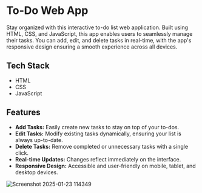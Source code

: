 # To-Do Web App

Stay organized with this interactive to-do list web application. Built using HTML, CSS, and JavaScript, this app enables users to seamlessly manage their tasks. You can add, edit, and delete tasks in real-time, with the app's responsive design ensuring a smooth experience across all devices.

## Tech Stack
- HTML
- CSS
- JavaScript

## Features
- **Add Tasks:** Easily create new tasks to stay on top of your to-dos.
- **Edit Tasks:** Modify existing tasks dynamically, ensuring your list is always up-to-date.
- **Delete Tasks:** Remove completed or unnecessary tasks with a single click.
- **Real-time Updates:** Changes reflect immediately on the interface.
- **Responsive Design:** Accessible and user-friendly on mobile, tablet, and desktop devices.

![Screenshot 2025-01-23 114349](https://github.com/user-attachments/assets/e45a0c72-6040-4a50-9dc9-e5916a59c916)
